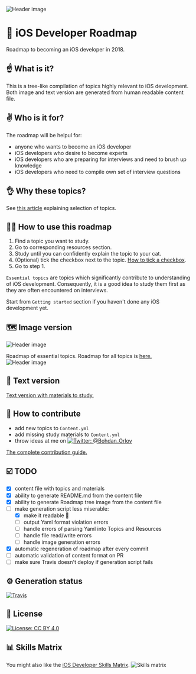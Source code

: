 ![Header image](headerImage.png)
# 🚀 iOS Developer Roadmap 
Roadmap to becoming an iOS developer in 2018.

## ☝️ What is it?
This is a tree-like compilation of topics highly relevant to iOS development. Both image and text version are generated from human readable content file.

## ✌️ Who is it for?
The roadmap will be helpul for:

- anyone who wants to become an iOS developer
- iOS developers who desire to become experts
- iOS developers who are preparing for interviews and need to brush up knowledge
- iOS developers who need to compile own set of interview questions


## 👌 Why these topics?
See [this article](https://medium.com/@borlov/c9a24f413457) explaining selection of topics.

## 👨‍🎓 How to use this roadmap
1. Find a topic you want to study.
2. Go to corresponding resources section.
3. Study until you can confidently explain the topic to your cat.
4. (Optional) tick the checkbox next to the topic. [How to tick a checkbox](HowTo/HOWTOCHECKBOX.md).
4. Go to step 1.

`Essential topics` are topics which significantly contribute to understanding of iOS development. Consequently, it is a good idea to study them first as they are often encountered on interviews.

Start from `Getting started` section if you haven't done any iOS development yet.

## 🗺 Image version 
 ![Header image](https://i.redd.it/ix44k24k9ik01.png) 

Roadmap of essential topics. Roadmap for all topics is [here.](RoadmapProject/Script/Generated/ROADMAP.png)
![Header image](RoadmapProject/Script/Generated/ESSENTIALROADMAP.png)

## 📝 Text version
[Text version with materials to study.](RoadmapProject/Script/Generated/ROADMAP.md)

## 🤝 How to contribute

- add new topics to `Content.yml`
- add missing study materials to `Content.yml`
- throw ideas at me on [![Twitter: @Bohdan_Orlov](https://img.shields.io/badge/twitter-@Bohdan_Orlov-4d66b3.svg?style=flat)](https://twitter.com/bohdan_orlov)


[The complete contribution guide.](HowTo/HOWTOPR.md)


## ☑️ TODO
- [x] content file with topics and materials
- [x] ability to generate README.md from the content file
- [x] ability to generate Roadmap tree image from the content file
- [ ] make generation script less miserable:
	- [x] make it readable 🤦
	- [ ] output Yaml format violation errors
	- [ ] handle errors of parsing Yaml into Topics and Resources
	- [ ] handle file read/write errors
	- [ ] handle image generation errors
- [x] automatic regeneration of roadmap after every commit
- [ ] automatic validation of content format on PR
- [ ] make sure Travis doesn't deploy if generation script fails

## ⚙️ Generation status
[![Travis](https://travis-ci.org/BohdanOrlov/iOS-Developer-Roadmap.svg?branch=master)](https://travis-ci.org/BohdanOrlov/iOS-Developer-Roadmap)

## 📃 License

[![License: CC BY 4.0](https://img.shields.io/badge/License-CC%20BY%204.0-lightgrey.svg)](https://creativecommons.org/licenses/by/4.0/)

## 📊 Skills Matrix 
You might also like the [iOS Developer Skills Matrix](https://github.com/BohdanOrlov/ios-skills-matrix).
![Skills matrix](https://github.com/BohdanOrlov/ios-skills-matrix/raw/master/matrix.png)
